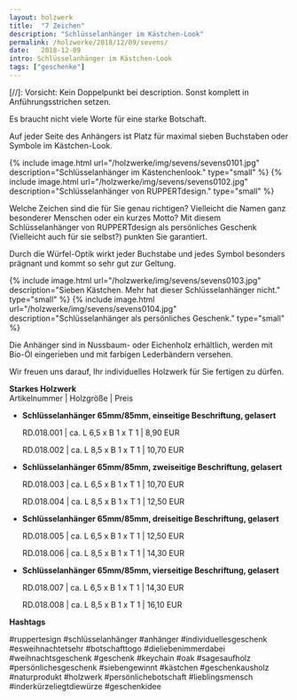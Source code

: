 ```yaml
---
layout: holzwerk
title:  "7 Zeichen"
description: "Schlüsselanhänger im Kästchen-Look"
permalink: /holzwerke/2018/12/09/sevens/
date:   2018-12-09
intro: Schlüsselanhänger im Kästchen-Look
tags: ["geschenke"]
---
```



[//]: Vorsicht: Kein Doppelpunkt bei description. Sonst komplett in Anführungsstrichen setzen.


Es braucht nicht viele Worte für eine starke Botschaft. 

Auf jeder Seite des Anhängers ist Platz für maximal sieben Buchstaben oder Symbole im Kästchen-Look.


{% include image.html url="/holzwerke/img/sevens/sevens0101.jpg" description="Schlüsselanhänger im Kästenchenlook." type="small" %}
{% include image.html url="/holzwerke/img/sevens/sevens0102.jpg" description="Schlüsselanhänger von RUPPERTdesign." type="small" %}

Welche Zeichen sind die für Sie genau richtigen? Vielleicht die Namen ganz besonderer Menschen oder ein kurzes Motto? Mit diesem Schlüsselanhänger von RUPPERTdesign als persönliches Geschenk (Vielleicht auch für sie selbst?) punkten Sie garantiert.

Durch die Würfel-Optik wirkt jeder Buchstabe und jedes Symbol besonders prägnant und kommt so sehr gut zur Geltung.


{% include image.html url="/holzwerke/img/sevens/sevens0103.jpg" description="Sieben Kästchen. Mehr hat dieser Schlüsselanhänger nicht." type="small" %}
{% include image.html url="/holzwerke/img/sevens/sevens0104.jpg" description="Schlüsselanhänger als persönliches Geschenk." type="small" %}



Die Anhänger sind in Nussbaum- oder Eichenholz erhältlich, werden mit Bio-Öl eingerieben und mit farbigen Lederbändern versehen.

Wir freuen uns darauf, Ihr individuelles Holzwerk für Sie fertigen zu dürfen.


**Starkes Holzwerk**   
Artikelnummer \|  Holzgröße \| Preis

* **Schlüsselanhänger 65mm/85mm, einseitige Beschriftung, gelasert**

	RD.018.001  \| 	ca. L 6,5 x B 1 x T 1  \| 8,90 EUR
	
	RD.018.002  \| 	ca. L 8,5 x B 1 x T 1  \| 10,70 EUR

* **Schlüsselanhänger 65mm/85mm, zweiseitige Beschriftung, gelasert**

	RD.018.003  \| 	ca. L 6,5 x B 1 x T 1  \| 10,70 EUR
	
	RD.018.004  \| 	ca. L 8,5 x B 1 x T 1  \| 12,50 EUR

* **Schlüsselanhänger 65mm/85mm, dreiseitige Beschriftung, gelasert**

	RD.018.005  \| 	ca. L 6,5 x B 1 x T 1  \| 12,50 EUR
	
	RD.018.006  \| 	ca. L 8,5 x B 1 x T 1  \| 14,30 EUR

* **Schlüsselanhänger 65mm/85mm, vierseitige Beschriftung, gelasert**	  

	RD.018.007  \| 	ca. L 6,5 x B 1 x T 1  \| 14,30 EUR
	
	RD.018.008  \| 	ca. L 8,5 x B 1 x T 1  \| 16,10 EUR



**Hashtags**

#ruppertesign
#schlüsselanhänger
#anhänger
#individuellesgeschenk
#esweihnachtetsehr
#botschafttogo
#dieliebenimmerdabei
#weihnachtsgeschenk
#geschenk
#keychain
#oak
#sagesaufholz
#persönlichesgeschenk
#siebengewinnt
#kästchen
#geschenkausholz
#naturprodukt
#holzwerk
#persönlichebotschaft
#lieblingsmensch
#inderkürzeliegtdiewürze
#geschenkidee

